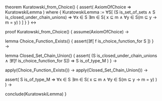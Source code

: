 theorem Kuratowski_from_Choice() {
  assert(
    AxiomOfChoice ⇒ KuratowskiLemma
  )
  where {
    KuratowskiLemma := ∀S[
      (S is_set_of_sets ∧
       S is_closed_under_chain_unions) ⇒
      ∀x ∈ S ∃m ∈ S(
        x ⊆ m ∧ 
        ∀y ∈ S(m ⊆ y → m = y)
      )
    ]
  }
} ↔

proof Kuratowski_from_Choice() {
  assume(AxiomOfChoice) →
  
  lemma Choice_Function_Exists() {
    assert(∃f[
      f is_choice_function_for S
    ])
  } →
  
  lemma Closed_Set_Chain_Union() {
    assert(
      (S is_closed_under_chain_unions ∧
       ∃f[f is_choice_function_for S]) ⇒
      S is_of_type_M
    )
  } →
  
  apply(Choice_Function_Exists()) →
  apply(Closed_Set_Chain_Union()) →
  
  assert(
    S is_of_type_M ⇒
    ∀x ∈ S ∃m ∈ S(
      x ⊆ m ∧ 
      ∀y ∈ S(m ⊆ y → m = y)
    )
  ) →
  
  conclude(KuratowskiLemma)
}